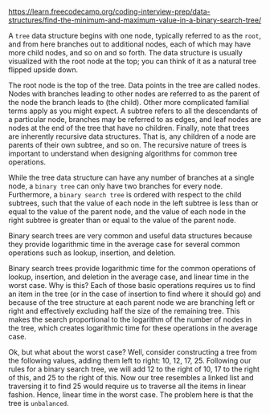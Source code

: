 https://learn.freecodecamp.org/coding-interview-prep/data-structures/find-the-minimum-and-maximum-value-in-a-binary-search-tree/

A `tree` data structure begins with one node, typically referred to as the `root`, and from here branches out to additional nodes, each of which may have more child nodes, and so on and so forth. The data structure is usually visualized with the root node at the top; you can think of it as a natural tree flipped upside down.

The root node is the top of the tree. Data points in the tree are called nodes. Nodes with branches leading to other nodes are referred to as the parent of the node the branch leads to (the child). Other more complicated familial terms apply as you might expect. A subtree refers to all the descendants of a particular node, branches may be referred to as edges, and leaf nodes are nodes at the end of the tree that have no children. Finally, note that trees are inherently recursive data structures. That is, any children of a node are parents of their own subtree, and so on. The recursive nature of trees is important to understand when designing algorithms for common tree operations.

While the tree data structure can have any number of branches at a single node, a `binary tree` can only have two branches for every node. Furthermore, a `binary search tree` is ordered with respect to the child subtrees, such that the value of each node in the left subtree is less than or equal to the value of the parent node, and the value of each node in the right subtree is greater than or equal to the value of the parent node. 

Binary search trees are very common and useful data structures because they provide logarithmic time in the average case for several common operations such as lookup, insertion, and deletion.

Binary search trees provide logarithmic time for the common operations of lookup, insertion, and deletion in the average case, and linear time in the worst case. Why is this? Each of those basic operations requires us to find an item in the tree (or in the case of insertion to find where it should go) and because of the tree structure at each parent node we are branching left or right and effectively excluding half the size of the remaining tree. This makes the search proportional to the logarithm of the number of nodes in the tree, which creates logarithmic time for these operations in the average case.

Ok, but what about the worst case? Well, consider constructing a tree from the following values, adding them left to right: 10, 12, 17, 25. Following our rules for a binary search tree, we will add 12 to the right of 10, 17 to the right of this, and 25 to the right of this. Now our tree resembles a linked list and traversing it to find 25 would require us to traverse all the items in linear fashion. Hence, linear time in the worst case. The problem here is that the tree is `unbalanced`.


